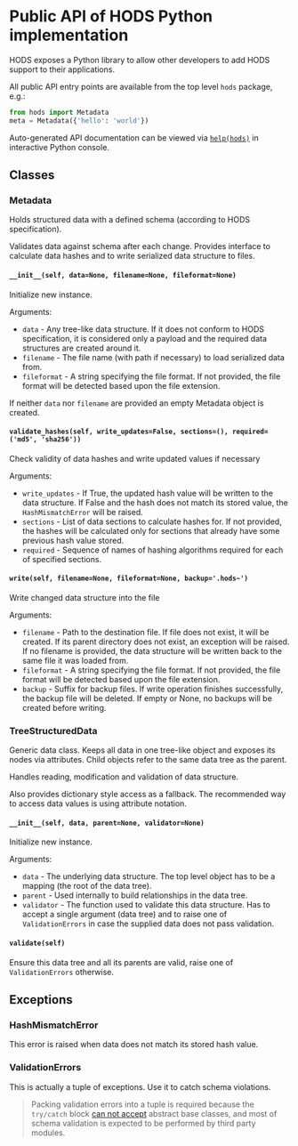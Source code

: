 # Public API of HODS Python implementation

HODS exposes a Python library to allow other developers to add HODS support to
their applications.

All public API entry points are available from the top level `hods` package,
e.g.:

```python
from hods import Metadata
meta = Metadata({'hello': 'world'})
```

Auto-generated API documentation can be viewed via
[`help(hods)`](../public-api.txt) in interactive Python console.

## Classes

### Metadata

Holds structured data with a defined schema (according to HODS specification).

Validates data against schema after each change. Provides interface to
calculate data hashes and to write serialized data structure to files.

#### `__init__(self, data=None, filename=None, fileformat=None)`

Initialize new instance.

Arguments:

- `data` - Any tree-like data structure. If it does not conform to HODS
  specification, it is considered only a payload and the required data
  structures are created around it.
- `filename` - The file name (with path if necessary) to load serialized data
  from.
- `fileformat` - A string specifying the file format. If not provided, the
  file format will be detected based upon the file extension.

If neither `data` nor `filename` are provided an empty Metadata object is
created.

#### `validate_hashes(self, write_updates=False, sections=(), required=('md5', 'sha256'))`

Check validity of data hashes and write updated values if necessary

Arguments:

- `write_updates` - If True, the updated hash value will be written to the
  data structure. If False and the hash does not match its stored value, the
  `HashMismatchError` will be raised.
- `sections` - List of data sections to calculate hashes for. If not provided,
  the hashes will be calculated only for sections that already have some
  previous hash value stored.
- `required` - Sequence of names of hashing algorithms required for each of
  specified sections.

#### `write(self, filename=None, fileformat=None, backup='.hods~')`

Write changed data structure into the file

Arguments:

- `filename` - Path to the destination file. If file does not exist, it will
  be created. If its parent directory does not exist, an exception will be
  raised. If no filename is provided, the data structure will be written back
  to the same file it was loaded from.
- `fileformat` - A string specifying the file format. If not provided, the
  file format will be detected based upon the file extension.
- `backup` - Suffix for backup files. If write operation finishes
  successfully, the backup file will be deleted. If empty or None, no backups
  will be created before writing.


### TreeStructuredData

Generic data class. Keeps all data in one tree-like object and exposes its
nodes via attributes. Child objects refer to the same data tree as the parent.

Handles reading, modification and validation of data structure.

Also provides dictionary style access as a fallback. The recommended way to
access data values is using attribute notation.

#### `__init__(self, data, parent=None, validator=None)`

Initialize new instance.

Arguments:

- `data` - The underlying data structure. The top level object has to be a
  mapping (the root of the data tree).
- `parent` - Used internally to build relationships in the data tree.
- `validator` - The function used to validate this data structure. Has to
  accept a single argument (data tree) and to raise one of `ValidationErrors`
  in case the supplied data does not pass validation.

#### `validate(self)`

Ensure this data tree and all its parents are valid, raise one of
`ValidationErrors` otherwise.


## Exceptions

### HashMismatchError

This error is raised when data does not match its stored hash value.

### ValidationErrors

This is actually a tuple of exceptions. Use it to catch schema violations.

> Packing validation errors into a tuple is required because the `try/catch`
> block [can not accept][ABC exception bug] abstract base classes, and most
> of schema validation is expected to be performed by third party modules.

[ABC exception bug]: https://bugs.python.org/issue12029
